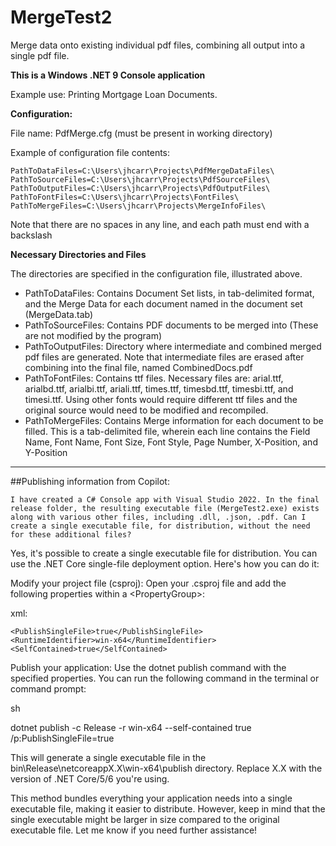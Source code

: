 # MergeTest2

Merge data onto existing individual pdf files, combining all output into a single pdf file.

**This is a Windows .NET 9 Console application**

Example use: Printing Mortgage Loan Documents.

**Configuration:**

File name: PdfMerge.cfg (must be present in working directory)

Example of configuration file contents:

```
PathToDataFiles=C:\Users\jhcarr\Projects\PdfMergeDataFiles\
PathToSourceFiles=C:\Users\jhcarr\Projects\PdfSourceFiles\
PathToOutputFiles=C:\Users\jhcarr\Projects\PdfOutputFiles\
PathToFontFiles=C:\Users\jhcarr\Projects\FontFiles\
PathToMergeFiles=C:\Users\jhcarr\Projects\MergeInfoFiles\
```

Note that there are no spaces in any line, and each path must end with a backslash

**Necessary Directories and Files**

The directories are specified in the configuration file, illustrated above.

- PathToDataFiles: Contains Document Set lists, in tab-delimited format, and the Merge Data for each document named in the document set (MergeData.tab)
- PathToSourceFiles: Contains PDF documents to be merged into (These are not modified by the program)
- PathToOutputFiles: Directory where intermediate and combined merged pdf files are generated. Note that intermediate files are erased after combining into the final file, named CombinedDocs.pdf
- PathToFontFiles: Contains ttf files. Necessary files are: arial.ttf, arialbd.ttf, arialbi.ttf, ariali.ttf, times.ttf, timesbd.ttf, timesbi.ttf, and timesi.ttf. Using other fonts would require different ttf files and the original source would need to be modified and recompiled.
- PathToMergeFiles: Contains Merge information for each document to be filled. This is a tab-delimited file, wherein each line contains the Field Name, Font Name, Font Size, Font Style, Page Number, X-Position, and Y-Position

---

##Publishing information from Copilot:

```
I have created a C# Console app with Visual Studio 2022. In the final release folder, the resulting executable file (MergeTest2.exe) exists along with various other files, including .dll, .json, .pdf. Can I create a single executable file, for distribution, without the need for these additional files?
```

Yes, it's possible to create a single executable file for distribution. You can use the .NET Core single-file deployment option. Here's how you can do it:

Modify your project file (csproj): Open your .csproj file and add the following properties within a \<PropertyGroup\>:

xml:

```
<PublishSingleFile>true</PublishSingleFile>
<RuntimeIdentifier>win-x64</RuntimeIdentifier>
<SelfContained>true</SelfContained>
```

Publish your application: Use the dotnet publish command with the specified properties. You can run the following command in the terminal or command prompt:

sh

dotnet publish -c Release -r win-x64 --self-contained true /p:PublishSingleFile=true

This will generate a single executable file in the bin\Release\netcoreappX.X\win-x64\publish directory. Replace X.X with the version of .NET Core/5/6 you're using.

This method bundles everything your application needs into a single executable file, making it easier to distribute. However, keep in mind that the single executable might be larger in size compared to the original executable file. Let me know if you need further assistance!
